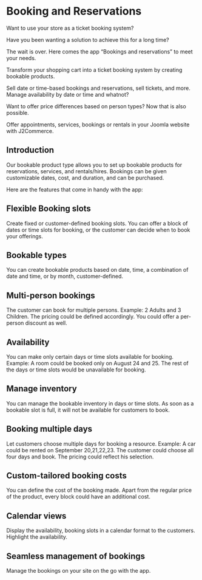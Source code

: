 # Booking and Reservations

Want to use your store as a ticket booking system?

Have you been wanting a solution to achieve this for a long time?

The wait is over. Here comes the app “Bookings and reservations” to meet your needs.

Transform your shopping cart into a ticket booking system by creating bookable products.

Sell date or time-based bookings and reservations, sell tickets, and more. Manage availability by date or time and whatnot?

Want to offer price differences based on person types? Now that is also possible.

Offer appointments, services, bookings or rentals in your Joomla website with J2Commerce.

## Introduction <a href="#introduction" id="introduction"></a>

Our bookable product type allows you to set up bookable products for reservations, services, and rentals/hires. Bookings can be given customizable dates, cost, and duration, and can be purchased.

Here are the features that come in handy with the app:

## Flexible Booking slots <a href="#flexible-booking-slots" id="flexible-booking-slots"></a>

Create fixed or customer-defined booking slots. You can offer a block of dates or time slots for booking, or the customer can decide when to book your offerings.

## Bookable types <a href="#bookable-types" id="bookable-types"></a>

You can create bookable products based on date, time, a combination of date and time, or by month, customer-defined.

## Multi-person bookings <a href="#multi-person-bookings" id="multi-person-bookings"></a>

The customer can book for multiple persons. Example: 2 Adults and 3 Children. The pricing could be defined accordingly. You could offer a per-person discount as well.

## Availability <a href="#availability" id="availability"></a>

You can make only certain days or time slots available for booking. Example: A room could be booked only on August 24 and 25. The rest of the days or time slots would be unavailable for booking.

## Manage inventory <a href="#manage-inventory" id="manage-inventory"></a>

You can manage the bookable inventory in days or time slots. As soon as a bookable slot is full, it will not be available for customers to book.

## Booking multiple days <a href="#booking-multiple-days" id="booking-multiple-days"></a>

Let customers choose multiple days for booking a resource. Example: A car could be rented on September 20,21,22,23. The customer could choose all four days and book. The pricing could reflect his selection.

## Custom-tailored booking costs <a href="#custom-tailored-booking-costs" id="custom-tailored-booking-costs"></a>

You can define the cost of the booking made. Apart from the regular price of the product, every block could have an additional cost.

## Calendar views <a href="#calendar-views" id="calendar-views"></a>

Display the availability, booking slots in a calendar format to the customers. Highlight the availability.

## Seamless management of bookings <a href="#seamless-management-of-bookings" id="seamless-management-of-bookings"></a>

Manage the bookings on your site on the go with the app.
